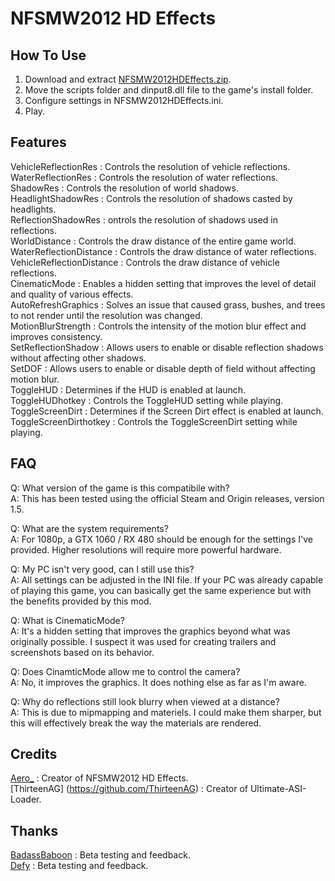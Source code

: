 # NFSMW2012 HD Effects

## How To Use  
1. Download and extract [NFSMW2012HDEffects.zip](https://github.com/AeroWidescreen/NFSMW2012HDEffects/releases).  
2. Move the scripts folder and dinput8.dll file to the game's install folder.  
3. Configure settings in NFSMW2012HDEffects.ini.  
4. Play.  

## Features   
VehicleReflectionRes : Controls the resolution of vehicle reflections.  
WaterReflectionRes : Controls the resolution of water reflections.  
ShadowRes : Controls the resolution of world shadows.  
HeadlightShadowRes : Controls the resolution of shadows casted by headlights.  
ReflectionShadowRes : ontrols the resolution of shadows used in reflections.   
WorldDistance : Controls the draw distance of the entire game world.  
WaterReflectionDistance : Controls the draw distance of water reflections.  
VehicleReflectionDistance : Controls the draw distance of vehicle reflections.    
CinematicMode : Enables a hidden setting that improves the level of detail and quality of various effects.  
AutoRefreshGraphics : Solves an issue that caused grass, bushes, and trees to not render until the resolution was changed.  
MotionBlurStrength : Controls the intensity of the motion blur effect and improves consistency.  
SetReflectionShadow : Allows users to enable or disable reflection shadows without affecting other shadows.  
SetDOF : Allows users to enable or disable depth of field without affecting motion blur.    
ToggleHUD : Determines if the HUD is enabled at launch.  
ToggleHUDhotkey : Controls the ToggleHUD setting while playing.  
ToggleScreenDirt : Determines if the Screen Dirt effect is enabled at launch.  
ToggleScreenDirthotkey : Controls the ToggleScreenDirt setting while playing.    

## FAQ
Q: What version of the game is this compatibile with?  
A: This has been tested using the official Steam and Origin releases, version 1.5.  

Q: What are the system requirements?  
A: For 1080p, a GTX 1060 / RX 480 should be enough for the settings I've provided. Higher resolutions will require more powerful hardware.  

Q: My PC isn't very good, can I still use this?  
A: All settings can be adjusted in the INI file. If your PC was already capable of playing this game, you can basically get the same experience but with the benefits provided by this mod.  

Q: What is CinematicMode?  
A: It's a hidden setting that improves the graphics beyond what was originally possible. I suspect it was used for creating trailers and screenshots based on its behavior.   

Q: Does CinamticMode allow me to control the camera?  
A: No, it improves the graphics. It does nothing else as far as I'm aware. 

Q: Why do reflections still look blurry when viewed at a distance?  
A: This is due to mipmapping and materiels. I could make them sharper, but this will effectively break the way the materials are rendered.  

## Credits
[Aero_](https://github.com/AeroWidescreen) : Creator of NFSMW2012 HD Effects.  
[ThirteenAG] (https://github.com/ThirteenAG) : Creator of Ultimate-ASI-Loader.  

## Thanks
[BadassBaboon](https://www.youtube.com/channel/UC3e-Xp4oPzNu06hxy2242Gg) : Beta testing and feedback.  
[Defy](https://nfsmods.xyz/user/57) : Beta testing and feedback.  